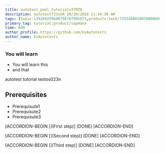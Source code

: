 ```yaml
---
title: autotest_pool_tutorialv37MZ8
description: autotest723sbA_10/20/2020 11:34:30 AM
tags: [topic:139269250608756787992873,products:tech/73554900100700000996,tutorial:experience/advanced]
primary_tag: tutorial:product/sapHana
time: 609
author_profile: https://github.com/ksAutotests
author_name: ksAutotests
---
```

### You will learn
- You will learn this
- and that

autotest tutorial textos023n

## Prerequisites
- Prerequisute1
- Prerequisute2
- Prerequisute3

[ACCORDION-BEGIN [](First step)]
[DONE]
[ACCORDION-END]

[ACCORDION-BEGIN [](Second step)]
[DONE]
[ACCORDION-END]

[ACCORDION-BEGIN [](Third step)]
[DONE]
[ACCORDION-END]

